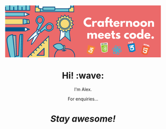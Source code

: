 
[![banner](https://github.com/alexpppp/alexpppp/raw/master/assets/header.png)](#)
<h1 align='center'> Hi! :wave:</h1>
<p align='center'>
I'm Alex.
</p>
<p align='center'>For enquiries...</p>

<h1 align='center'><i>Stay awesome!</i></h1>
